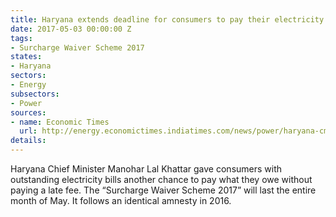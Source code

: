 ```yaml
---
title: Haryana extends deadline for consumers to pay their electricity bills
date: 2017-05-03 00:00:00 Z
tags:
- Surcharge Waiver Scheme 2017
states:
- Haryana
sectors:
- Energy
subsectors:
- Power
sources:
- name: Economic Times
  url: http://energy.economictimes.indiatimes.com/news/power/haryana-cm-khattar-announces-electricity-bill-surcharge-waiver-scheme/58390835
details: 
---
```


Haryana Chief Minister Manohar Lal Khattar gave consumers with outstanding electricity bills another chance to pay what they owe without paying a late fee. The “Surcharge Waiver Scheme 2017” will last the entire month of May. It follows an identical amnesty in 2016.
